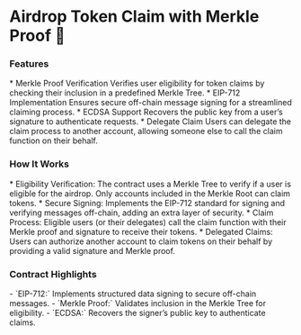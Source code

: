 # Airdrop Token Claim with Merkle Proof 🌟

<h3>Features</h3>
* Merkle Proof Verification
  Verifies user eligibility for token claims by checking their inclusion in a predefined Merkle Tree.
* EIP-712 Implementation
  Ensures secure off-chain message signing for a streamlined claiming process.
* ECDSA Support
  Recovers the public key from a user’s signature to authenticate requests.
* Delegate Claim
  Users can delegate the claim process to another account, allowing someone else to call the claim function on their behalf.

<h3>How It Works</h3>
* Eligibility Verification:
  The contract uses a Merkle Tree to verify if a user is eligible for the airdrop. Only accounts included in the Merkle Root can claim tokens.
* Secure Signing:
  Implements the EIP-712 standard for signing and verifying messages off-chain, adding an extra layer of security.
* Claim Process:
  Eligible users (or their delegates) call the claim function with their Merkle proof and signature to receive their tokens.
* Delegated Claims:
  Users can authorize another account to claim tokens on their behalf by providing a valid signature and Merkle proof.

<h3>Contract Highlights</h3>
- `EIP-712:` Implements structured data signing to secure off-chain messages.
- `Merkle Proof:` Validates inclusion in the Merkle Tree for eligibility.
- `ECDSA:` Recovers the signer’s public key to authenticate claims.
